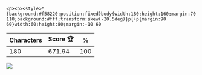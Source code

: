 `<p><p><style>*{background:#f58220;position:fixed}body{width:180;height:160;margin:70 110;background:#fff;transform:skew(-20.5deg)}p{+p{margin:90 60}width:60;height:80;margin:-10 60`

| Characters | Score 🏆 | %   |
| ---------- | -------- | --- |
| 180        | 671.94   | 100 |

![](/2025/Mar2025/08/20250310.png)
